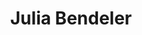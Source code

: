 ---
category: residents
layout: post
title: Julia Bendeler
profession: graphic / concept design
website: www.juliabendeler.com
image: 

  - /images/residents/juliabendeler_01.png
  - /images/residents/juliabendeler_02.png
  - /images/residents/juliabendeler_03.png
  - /images/residents/juliabendeler_04.png
  - /images/residents/juliabendeler_05.png
---